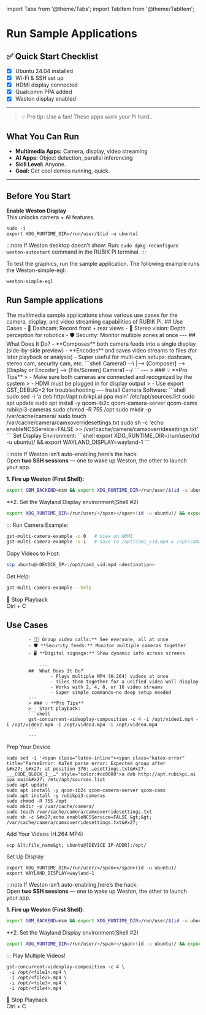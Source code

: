import Tabs from '@theme/Tabs';
import TabItem from '@theme/TabItem';

# Run Sample Applications

## ✅ Quick Start Checklist

- [x] Ubuntu 24.04 installed
- [x] Wi-Fi & SSH set up
- [x] HDMI display connected
- [x] Qualcomm PPA added
- [x] Weston display enabled

---
> 💡 Pro tip: Use a fan! These apps work your Pi hard..


## What You Can Run

- **Multimedia Apps:** Camera, display, video streaming  
- **AI Apps:** Object detection, parallel inferencing
- **Skill Level:** Anyone.  
- **Goal:** Get cool demos running, quick.
---

## Before You Start 
**Enable Weston Display**  
This unlocks camera + AI features.
```shell
sudo -i
export XDG_RUNTIME_DIR=/run/user/$(id -u ubuntu)
```
  :::note
  If Weston desktop doesn’t show:
Run: `sudo dpkg-reconfigure weston-autostart` command in the RUBIK Pi terminal.
   :::

To test the graphics, run the sample application. The following example runs the Weston-simple-egl:
   ```shell
   weston-simple-egl
   ```
## Run Sample applications
<Tabs>
   <TabItem value="Multimedia" label="Run Multimedia Sample Apps">
       The multimedia sample applications show various use cases for the camera, display, and video streaming capabilities of RUBIK Pi.
    <Tabs>
        <TabItem value="dashcam" label="Multi-camera streaming(dashcam)">
            ## Use Cases  
               - 🚗 Dashcam: Record front + rear views
               - 🤖 Stereo vision: Depth perception for robotics
               - 🛡️ Security: Monitor multiple zones at once           
                ---
            ##  What Does It Do?
            - **Composes** both camera feeds into a single display (side-by-side preview)
            - **Encodes** and saves video streams to files (for later playback or analysis)
            - Super useful for multi-cam setups: dashcam, stereo cam, security cam, etc.
        ```shell
            Camera0 --\
                        |--> [Composer] --> [Display or Encoder] --> [File/Screen]
            Camera1 --/
            ```
            ---
            > ### 💡 **Pro Tips**
            > - Make sure both cameras are connected and recognized by the system 
            > - HDMI must be plugged in for display output
            > - Use export GST_DEBUG=2 for troubleshooting 
            ---
   Install Camera Software:
    ```shell
    sudo sed -i &#x27;a deb http://apt.rubikpi.ai ppa main&#x27; /etc/apt/sources.list
    sudo apt update
    sudo apt install -y qcom-ib2c qcom-camera-server qcom-camx rubikpi3-cameras
    sudo chmod -R 755 /opt
    sudo mkdir -p /var/cache/camera/
    sudo touch /var/cache/camera/camxoverridesettings.txt
    sudo sh -c &#x27;echo enableNCSService=FALSE &gt;&gt; /var/cache/camera/camxoverridesettings.txt&#x27;
    ```
  Set Display Environment:
    ```shell
    export XDG_RUNTIME_DIR=/run/user/</span></span>(id -u ubuntu)/ && export WAYLAND_DISPLAY=wayland-1
    ```

:::note
If Weston isn’t auto-enabling,here’s the hack:  
Open **two SSH sessions** — one to wake up Weston, the other to launch your app.

**1. Fire up Weston (First Shell):**
```bash
export GBM_BACKEND=msm && export XDG_RUNTIME_DIR=/run/user/$(id -u ubuntu)/ && mkdir -p <span class="latex-inline"><span class="katex-error" title="ParseError: KaTeX parse error: Expected &#x27;EOF&#x27;, got &#x27;&amp;&#x27; at position 17: …DG_RUNTIME_DIR &amp;̲&amp; weston --cont…" style="color:#cc0000">XDG_RUNTIME_DIR &amp;&amp; weston --continue-without-input --idle-time=0
```
**2. Set the Wayland Display environment(Shell #2)
```bash
export XDG_RUNTIME_DIR=/run/user/</span></span>(id -u ubuntu)/ && export WAYLAND_DISPLAY=wayland-1
```
:::
Run Camera Example:
```bash
gst-multi-camera-example -o 0   # View on HDMI
gst-multi-camera-example -o 1   # Save to /opt/cam1_vid.mp4 & /opt/cam2_vid.mp4
```
Copy Videos to Host:
```bash
scp ubuntu@<DEVICE_IP>:/opt/cam1_vid.mp4 <destination>
```
Get Help:
```bash
gst-multi-camera-example --help
```
  🛑 Stop Playback  
        Ctrl + C
</TabItem>

 <TabItem value="Video Wall" label="Multichannel decode & Compose(Video wall)">

 ## Use Cases    
            - 🧑‍💻 Group video calls:** See everyone, all at once
            - 🛡️ **Security feeds:** Monitor multiple cameras together
            - 🖥️ **Digital signage:** Show dynamic info across screens
                
                ---
            ##  What Does It Do?
                    - Plays multiple MP4 (H.264) videos at once
                    - Tiles them together for a unified video wall display
                    - Works with 2, 4, 8, or 16 video streams
                    - Super simple commands—no deep setup needed
            ---
            > ### 💡 **Pro Tips**
            > - Start playback:
            ```shell
            gst-concurrent-videoplay-composition -c 4 -i /opt/video1.mp4 -i /opt/video2.mp4 -i /opt/video3.mp4 -i /opt/video4.mp4
            ```
            ---
Prep Your Device
```shell
sudo sed -i '<span class="latex-inline"><span class="katex-error" title="ParseError: KaTeX parse error: Expected group after &#x27;_&#x27; at position 370: …esettings.txt&#x27;
_̲_CODE_BLOCK_1__…" style="color:#cc0000">a deb http://apt.rubikpi.ai ppa main&#x27; /etc/apt/sources.list
sudo apt update
sudo apt install -y qcom-ib2c qcom-camera-server qcom-camx
sudo apt install -y rubikpi3-cameras
sudo chmod -R 755 /opt
sudo mkdir -p /var/cache/camera/
sudo touch /var/cache/camera/camxoverridesettings.txt
sudo sh -c &#x27;echo enableNCSService=FALSE &gt;&gt; /var/cache/camera/camxoverridesettings.txt&#x27;
```

Add Your Videos (H.264 MP4)
```shell
scp &lt;file_name&gt; ubuntu@[DEVICE IP-ADDR]:/opt/
```
Set Up Display
```shell
export XDG_RUNTIME_DIR=/run/user/</span></span>(id -u ubuntu)/
export WAYLAND_DISPLAY=wayland-1
```
:::note
If Weston isn’t auto-enabling,here’s the hack:  
Open **two SSH sessions** — one to wake up Weston, the other to launch your app.

**1. Fire up Weston (First Shell):**
```bash
export GBM_BACKEND=msm && export XDG_RUNTIME_DIR=/run/user/$(id -u ubuntu)/ && mkdir -p <span class="latex-inline"><span class="katex-error" title="ParseError: KaTeX parse error: Expected &#x27;EOF&#x27;, got &#x27;&amp;&#x27; at position 17: …DG_RUNTIME_DIR &amp;̲&amp; weston --cont…" style="color:#cc0000">XDG_RUNTIME_DIR &amp;&amp; weston --continue-without-input --idle-time=0
```
**2. Set the Wayland Display environment(Shell #2)
```bash
export XDG_RUNTIME_DIR=/run/user/</span></span>(id -u ubuntu)/ && export WAYLAND_DISPLAY=wayland-1
```
:::
 Play Multiple Videos!
 ```shell
 gst-concurrent-videoplay-composition -c 4 \
  -i /opt/<file1>.mp4 \
  -i /opt/<file2>.mp4 \
  -i /opt/<file3>.mp4 \
  -i /opt/<file4>.mp4
  ```
  🛑 Stop Playback  
        Ctrl + C
    </TabItem>
 </Tabs>
  </TabItem>
 </Tabs>